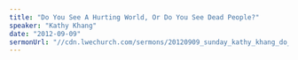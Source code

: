 ```yaml
---
title: "Do You See A Hurting World, Or Do You See Dead People?"
speaker: "Kathy Khang"
date: "2012-09-09"
sermonUrl: "//cdn.lwechurch.com/sermons/20120909_sunday_kathy_khang_do_you_see_a_hurting_world_or_do_you_see_dead_people.mp3"
---
```

